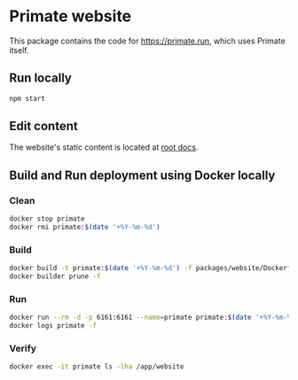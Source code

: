 # Primate website

This package contains the code for https://primate.run, which uses Primate
itself.

## Run locally

```sh
npm start
```

## Edit content

The website's static content is located at [root docs][docs].

[docs]: https://github.com/primate-run/primate/tree/master/docs

## Build and Run deployment using Docker locally

### Clean
```sh
docker stop primate
docker rmi primate:$(date '+%Y-%m-%d')
```

### Build
```sh
docker build -t primate:$(date '+%Y-%m-%d') -f packages/website/Dockerfile .
docker builder prune -f
```

### Run
```sh
docker run --rm -d -p 6161:6161 --name=primate primate:$(date '+%Y-%m-%d')
docker logs primate -f
```

### Verify
```sh
docker exec -it primate ls -lha /app/website
```
